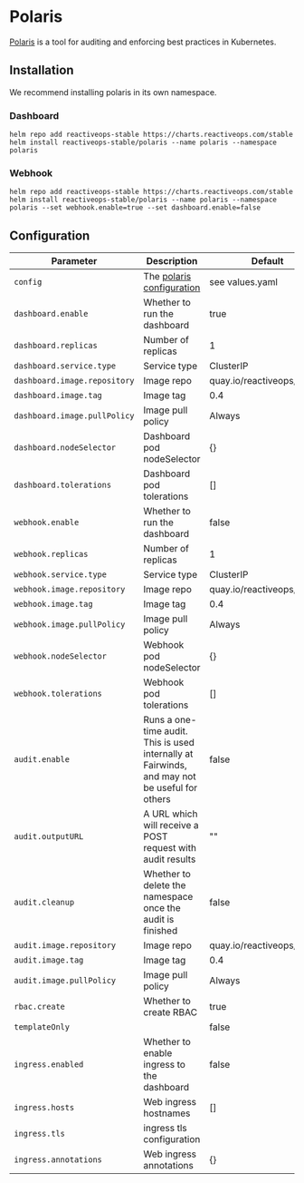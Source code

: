 # Polaris

[Polaris](https://github.com/reactiveops/polaris)
is a tool for auditing and enforcing best practices in Kubernetes.

## Installation
We recommend installing polaris in its own namespace.

### Dashboard
```
helm repo add reactiveops-stable https://charts.reactiveops.com/stable
helm install reactiveops-stable/polaris --name polaris --namespace polaris
```

### Webhook
```
helm repo add reactiveops-stable https://charts.reactiveops.com/stable
helm install reactiveops-stable/polaris --name polaris --namespace polaris --set webhook.enable=true --set dashboard.enable=false
```


## Configuration
Parameter | Description | Default
--------- | ----------- | -------
`config`  | The [polaris configuration](https://github.com/reactiveops/polaris#configuration) | see values.yaml
`dashboard.enable` | Whether to run the dashboard | true
`dashboard.replicas` | Number of replicas | 1
`dashboard.service.type` | Service type | ClusterIP
`dashboard.image.repository` | Image repo | quay.io/reactiveops/polaris
`dashboard.image.tag` | Image tag | 0.4
`dashboard.image.pullPolicy` | Image pull policy | Always
`dashboard.nodeSelector` | Dashboard pod nodeSelector | {}
`dashboard.tolerations` | Dashboard pod tolerations | []
`webhook.enable` | Whether to run the dashboard | false
`webhook.replicas` | Number of replicas | 1
`webhook.service.type` | Service type | ClusterIP
`webhook.image.repository` | Image repo | quay.io/reactiveops/polaris
`webhook.image.tag` | Image tag | 0.4
`webhook.image.pullPolicy` | Image pull policy | Always
`webhook.nodeSelector` | Webhook pod nodeSelector | {}
`webhook.tolerations` | Webhook pod tolerations | []
`audit.enable` | Runs a one-time audit. This is used internally at Fairwinds, and may not be useful for others | false
`audit.outputURL` | A URL which will receive a POST request with audit results | ""
`audit.cleanup` | Whether to delete the namespace once the audit is finished | false
`audit.image.repository` | Image repo | quay.io/reactiveops/polaris
`audit.image.tag` | Image tag | 0.4
`audit.image.pullPolicy` | Image pull policy | Always
`rbac.create` | Whether to create RBAC | true
`templateOnly` | | false
`ingress.enabled` | Whether to enable ingress to the dashboard | false
`ingress.hosts` | Web ingress hostnames | []
`ingress.tls` | ingress tls configuration |
`ingress.annotations` | Web ingress annotations | {}
